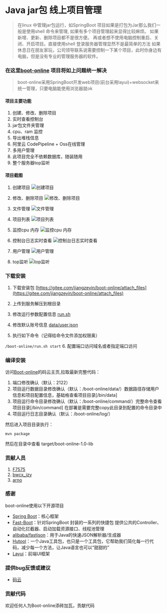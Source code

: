 # Java jar包 线上项目管理

> 在linux 中管理jar包运行，如SpringBoot 项目如果是打包为Jar那么我们一般是使用shell 命令来管理, 
> 如果有多个项目管理起来显得比较麻烦。
> 如果新增、更新、删除项目都不是很方便。
> 再或者想不使用电脑控制重启、关闭、开启项目。直接使用shell 登录服务器管理显然不是最简单的方法
> 如果休息日在朋友家玩，公司领导联系说需要控制一下某个项目，此时你身边有电脑，但是没有专业的管理服务器的软件。


###  在这里[boot-online](https://gitee.com/jiangzeyin/boot-online) 项目将如上问题统一解决

> boot-online采用SpringBoot开发web项目(前台采用layui)+websocket来统一管理，只要电脑能使用浏览器就ok

#### 项目主要功能
1. 创建、修改、删除项目
2. 实时查看控制台
3. jar包文件夹管理
4. cpu、ram 监控
5. 导出堆栈信息
6. 阿里云 CodePipeline + Oss在线管理
7. 多用户管理
8. 此项目完全不依赖数据库，随装随用
9. 整个服务器top监听


#### 项目截图

1. 创建项目
![创建项目](https://gitee.com/jiangzeyin/boot-online/raw/master/doc/images/create.png)

2. 修改、删除项目
![修改、删除项目](https://gitee.com/jiangzeyin/boot-online/raw/master/doc/images/edit_del.png)

3. 文件管理
![文件管理](https://gitee.com/jiangzeyin/boot-online/raw/master/doc/images/file.png)

4. 项目列表
![项目列表](https://gitee.com/jiangzeyin/boot-online/raw/master/doc/images/list.png)

5. 监控cpu 内存
![ 监控cpu 内存](https://gitee.com/jiangzeyin/boot-online/raw/master/doc/images/cup_ram.png)

6. 控制台日志实时查看
![控制台日志实时查看](https://gitee.com/jiangzeyin/boot-online/raw/master/doc/images/console.png)

7. 用户管理
![用户管理](https://gitee.com/jiangzeyin/boot-online/raw/master/doc/images/user_list.png)

8. top监听
![top监听](https://gitee.com/jiangzeyin/boot-online/raw/master/doc/images/top.png)

### 下载安装

1. 下载安装包 [https://gitee.com/jiangzeyin/boot-online/attach_files](https://gitee.com/jiangzeyin/boot-online/attach_files)

2. 上传到服务解压到根目录

3. 修改运行参数配置信息 [run.sh](/bin/run.sh)

4. 修改默认账号信息 [data/user.json](/bin/data/user.json)

5. 执行如下命令（记得给命令文件添加权限奥）

`
    /boot-online/run.sh start
`
6. 配置端口访问域名或者指定端口访问
 

### 编译安装

访问[Boot-online](https://gitee.com/jiangzeyin/boot-online)的码云主页,拉取最新完整代码：

1. 端口修改确认（默认：2122）
2. 项目运行数据目录修改确认（默认：/boot-online/data/）数据路径存储用户信息和项目配置信息，基础格查看项目目录[/bin/data]
3. 项目运行命令目录修改确认（默认：/boot-online/command/）完整命令查看项目目录[/bin/command] 在部署是需要完整copy此目录到配置的命令目录中 
4. 项目运行日志目录确认（默认：/boot-online/log/）

然后进入项目目录执行：

    mvn package

然后在目录中查看 target/boot-online-1.0-lib 

### 贡献人员
    
1.  [F7575](https://gitee.com/F7575)
2.  [bwcx_jzy](https://gitee.com/jiangzeyin)
3.  [arno](https://gitee.com/arnohand)

### 感谢
 boot-online使用以下开源项目
  - [Spring Boot](https://github.com/spring-projects/spring-boot)：核心框架
  - [Fast-Boot](https://gitee.com/jiangzeyin/common-parent)：针对SpringBoot 封装的一系列的快捷包 提供公共的Controller、自动化拦截器、启动加载资源接口、线程池管理
  - [alibaba/fastjson](https://github.com/alibaba/fastjson)：用于Java的快速JSON解析器/生成器
  - [Hutool](https://gitee.com/looly/hutool)：一个Java工具包，也只是一个工具包，它帮助我们简化每一行代码，减少每一个方法，让Java语言也可以“甜甜的”
  - [Layui](https://gitee.com/sentsin/layui)：前端UI框架
  

### 提供bug反馈或建议

- [码云](https://gitee.com/jiangzeyin/boot-online/issues)

### 贡献代码
  欢迎任何人为Boot-online添砖加瓦，贡献代码
